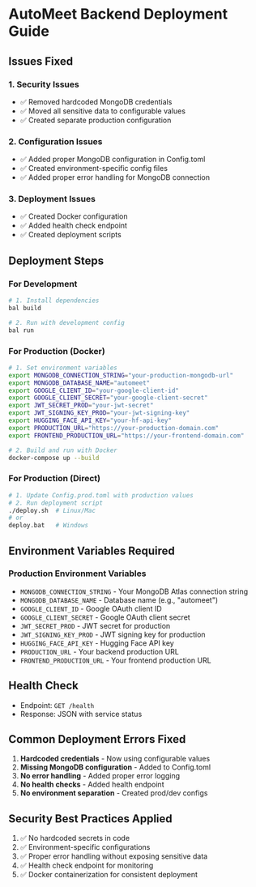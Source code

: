 # AutoMeet Backend Deployment Guide

## Issues Fixed

### 1. Security Issues
- ✅ Removed hardcoded MongoDB credentials
- ✅ Moved all sensitive data to configurable values
- ✅ Created separate production configuration

### 2. Configuration Issues
- ✅ Added proper MongoDB configuration in Config.toml
- ✅ Created environment-specific config files
- ✅ Added proper error handling for MongoDB connection

### 3. Deployment Issues
- ✅ Created Docker configuration
- ✅ Added health check endpoint
- ✅ Created deployment scripts

## Deployment Steps

### For Development
```bash
# 1. Install dependencies
bal build

# 2. Run with development config
bal run
```

### For Production (Docker)
```bash
# 1. Set environment variables
export MONGODB_CONNECTION_STRING="your-production-mongodb-url"
export MONGODB_DATABASE_NAME="automeet"
export GOOGLE_CLIENT_ID="your-google-client-id"
export GOOGLE_CLIENT_SECRET="your-google-client-secret"
export JWT_SECRET_PROD="your-jwt-secret"
export JWT_SIGNING_KEY_PROD="your-jwt-signing-key"
export HUGGING_FACE_API_KEY="your-hf-api-key"
export PRODUCTION_URL="https://your-production-domain.com"
export FRONTEND_PRODUCTION_URL="https://your-frontend-domain.com"

# 2. Build and run with Docker
docker-compose up --build
```

### For Production (Direct)
```bash
# 1. Update Config.prod.toml with production values
# 2. Run deployment script
./deploy.sh  # Linux/Mac
# or
deploy.bat   # Windows
```

## Environment Variables Required

### Production Environment Variables
- `MONGODB_CONNECTION_STRING` - Your MongoDB Atlas connection string
- `MONGODB_DATABASE_NAME` - Database name (e.g., "automeet")
- `GOOGLE_CLIENT_ID` - Google OAuth client ID
- `GOOGLE_CLIENT_SECRET` - Google OAuth client secret
- `JWT_SECRET_PROD` - JWT secret for production
- `JWT_SIGNING_KEY_PROD` - JWT signing key for production
- `HUGGING_FACE_API_KEY` - Hugging Face API key
- `PRODUCTION_URL` - Your backend production URL
- `FRONTEND_PRODUCTION_URL` - Your frontend production URL

## Health Check
- Endpoint: `GET /health`
- Response: JSON with service status

## Common Deployment Errors Fixed

1. **Hardcoded credentials** - Now using configurable values
2. **Missing MongoDB configuration** - Added to Config.toml
3. **No error handling** - Added proper error logging
4. **No health checks** - Added health endpoint
5. **No environment separation** - Created prod/dev configs

## Security Best Practices Applied

1. ✅ No hardcoded secrets in code
2. ✅ Environment-specific configurations
3. ✅ Proper error handling without exposing sensitive data
4. ✅ Health check endpoint for monitoring
5. ✅ Docker containerization for consistent deployment
